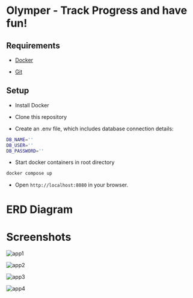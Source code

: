 # Olymper - Track Progress and have fun!

## Requirements

- [Docker](https://docs.docker.com/get-docker/)

- [Git](https://git-scm.com/downloads)

## Setup

- Install Docker

- Clone this repository

- Create an .env file, which includes database connection details:

```bash
DB_NAME=''
DB_USER=''
DB_PASSWORD=''
```

- Start docker containers in root directory
```bash
docker compose up
```

- Open `http://localhost:8080` in your browser.

# ERD Diagram


# Screenshots

![app1](https://user-images.githubusercontent.com/92308173/219826142-969746a8-8aa9-4934-ad24-87a4f3c94751.PNG)

![app2](https://user-images.githubusercontent.com/92308173/219826139-d37323a3-ea4b-42c1-aec1-97dd866f5bf0.PNG)

![app3](https://user-images.githubusercontent.com/92308173/219826140-109c3b3c-238b-4e4e-8eb3-0e6975518e94.PNG)

![app4](https://user-images.githubusercontent.com/92308173/219826141-ae1aae83-bdd7-4af3-9a74-2a5e76215847.PNG)
